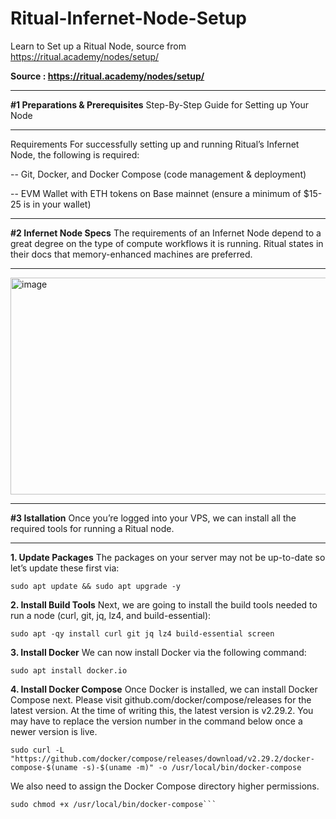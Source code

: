 # Ritual-Infernet-Node-Setup
Learn to Set up a Ritual Node, source from https://ritual.academy/nodes/setup/

**Source : https://ritual.academy/nodes/setup/**


_______________________________________________
**#1 Preparations & Prerequisites**
Step-By-Step Guide for Setting up Your Node
_______________________________________________

Requirements
For successfully setting up and running Ritual’s Infernet Node, the following is required:

  -- Git, Docker, and Docker Compose (code management & deployment)

  -- EVM Wallet with ETH tokens on Base mainnet (ensure a minimum of $15-25 is in your wallet)

  
_______________________________________________
**#2 Infernet Node Specs**
The requirements of an Infernet Node depend to a great degree on the type of compute workflows it is running. Ritual states in their docs that memory-enhanced machines are preferred.
_______________________________________________

<img width="1377" height="347" alt="image" src="https://github.com/user-attachments/assets/57f0ed34-7a7e-412b-922d-1b350925148d" />

  
_______________________________________________
**#3 Istallation**
Once you’re logged into your VPS, we can install all the required tools for running a Ritual node.
_______________________________________________

**1. Update Packages**
   The packages on your server may not be up-to-date so let’s update these first via:

```
sudo apt update && sudo apt upgrade -y
```

**2. Install Build Tools**
   Next, we are going to install the build tools needed to run a node (curl, git, jq, lz4, and build-essential):

```
sudo apt -qy install curl git jq lz4 build-essential screen
```

**3. Install Docker**
   We can now install Docker via the following command:

```
sudo apt install docker.io
```


**4. Install Docker Compose**
   Once Docker is installed, we can install Docker Compose next. Please visit github.com/docker/compose/releases for the latest version. At the time of writing this, the latest version is v2.29.2. You may have to replace the version number in the command below once a newer version is live.

```
sudo curl -L "https://github.com/docker/compose/releases/download/v2.29.2/docker-compose-$(uname -s)-$(uname -m)" -o /usr/local/bin/docker-compose
```

We also need to assign the Docker Compose directory higher permissions.
```
sudo chmod +x /usr/local/bin/docker-compose```

